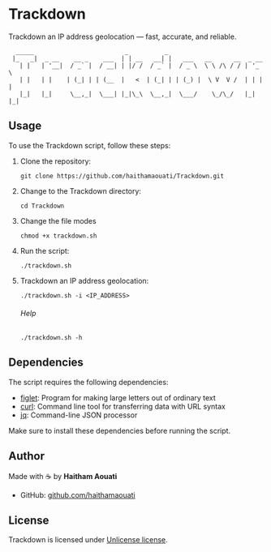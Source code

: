 # Trackdown
Trackdown an IP address geolocation — fast, accurate, and reliable.

```
  _____                         _          _                            
 |_   _|  _ __    __ _    ___  | | __   __| |   ___   __      __  _ __  
   | |   | '__|  / _` |  / __| | |/ /  / _` |  / _ \  \ \ /\ / / | '_ \ 
   | |   | |    | (_| | | (__  |   <  | (_| | | (_) |  \ V  V /  | | | |
   |_|   |_|     \__,_|  \___| |_|\_\  \__,_|  \___/    \_/\_/   |_| |_|
```

## Usage

To use the Trackdown script, follow these steps:

1. Clone the repository:

    ```
    git clone https://github.com/haithamaouati/Trackdown.git
    ```

2. Change to the Trackdown directory:

    ```
    cd Trackdown
    ```
    
3. Change the file modes
    ```
    chmod +x trackdown.sh
    ```
    
5. Run the script:

    ```
    ./trackdown.sh
    ```

6. Trackdown an IP address geolocation:

   ```
   ./trackdown.sh -i <IP_ADDRESS>
   ```
   ###### Help
   ```
   ./trackdown.sh -h
   ```

## Dependencies

The script requires the following dependencies:

- [figlet](): Program for making large letters out of ordinary text
- [curl](https://curl.se/): Command line tool for transferring data with URL syntax
- [jq](https://stedolan.github.io/jq/): Command-line JSON processor

Make sure to install these dependencies before running the script.

## Author

Made with :coffee: by **Haitham Aouati**
  - GitHub: [github.com/haithamaouati](https://github.com/haithamaouati)

## License

Trackdown is licensed under [Unlicense license](LICENSE).
